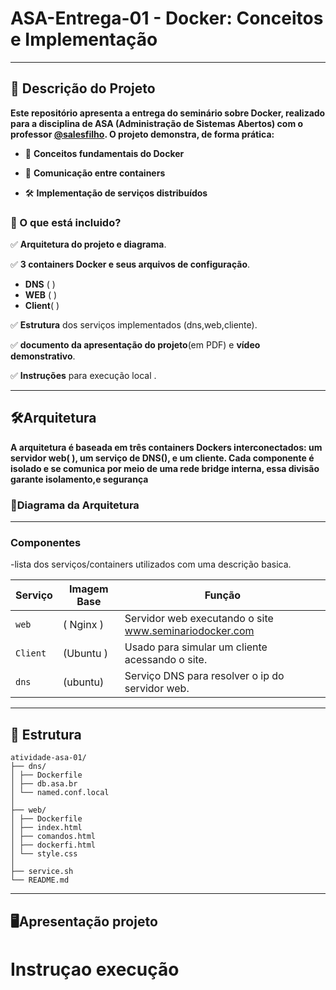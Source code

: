 # ASA-Entrega-01 - Docker: Conceitos e Implementação
---
## 📌 Descrição do Projeto
**Este repositório apresenta a entrega do seminário sobre Docker, realizado para a disciplina de ASA (Administração de Sistemas Abertos) com o professor [@salesfilho](https://github.com/salesfilho).
O projeto demonstra, de forma prática:**
- 🐳 **Conceitos fundamentais do Docker**

- 🔗 **Comunicação entre containers**

- 🛠️ **Implementação de serviços distribuídos**


### 🧩 O que está incluido?
✅ **Arquitetura do projeto e diagrama**.  

✅ **3 containers Docker e seus arquivos de configuração**.  
- **DNS** ( )  
- **WEB** ( )   
- **Client**( )
  
✅ **Estrutura** dos serviços implementados (dns,web,cliente).  

✅ **documento da apresentação do projeto**(em PDF) e **vídeo demonstrativo**.  

✅ **Instruções** para execução local .

----
## 🛠️Arquitetura 

**A arquitetura é baseada em três containers Dockers interconectados: um servidor web( ), um serviço de DNS(), e um cliente. Cada componente é isolado e se comunica por meio de uma rede bridge interna, essa divisão garante isolamento,e segurança**

### 📜Diagrama da Arquitetura



---

### Componentes
-lista dos serviços/containers utilizados com uma descrição basica.

| Serviço | Imagem Base     | Função                          |
|---------|------------------|---------------------------------|
| `web`   |  ( Nginx )      | Servidor web executando o site www.seminariodocker.com |
| `Client`   | (Ubuntu ) | Usado para simular um cliente acessando o site.    |
| `dns`   | (ubuntu)    | Serviço DNS para resolver o ip do servidor web.   |

---
## 📁 Estrutura

```
atividade-asa-01/
├── dns/
│ ├── Dockerfile
│ ├── db.asa.br
│ └── named.conf.local
│
├── web/
│ ├── Dockerfile
│ ├── index.html
│ ├── comandos.html
│ ├── dockerfi.html
│ └── style.css
│
├── service.sh
└── README.md
```
---
## 🖥️Apresentação projeto


#  Instruçao execução
